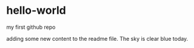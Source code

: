 # hello-world
my first github repo

adding some new content to the readme file.
The sky is clear blue today.
